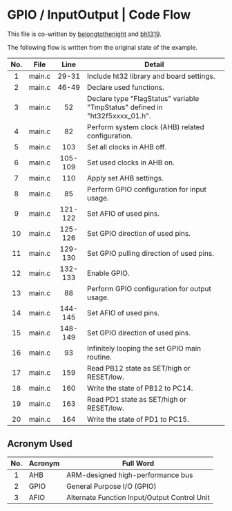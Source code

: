 # GPIO / InputOutput | Code Flow

This file is co-written by [belongtothenight](https://github.com/belongtothenight) and [bh1319](https://github.com/bh1319).

The following flow is written from the original state of the example.

| No. |  File  |  Line   | Detail                                                                       |
| :-: | :----: | :-----: | ---------------------------------------------------------------------------- |
|  1  | main.c |  29-31  | Include ht32 library and board settings.                                     |
|  2  | main.c |  46-49  | Declare used functions.                                                      |
|  3  | main.c |   52    | Declare type "FlagStatus" variable "TmpStatus" defined in "ht32f5xxxx_01.h". |
|  4  | main.c |   82    | Perform system clock (AHB) related configuration.                            |
|  5  | main.c |   103   | Set all clocks in AHB off.                                                   |
|  6  | main.c | 105-109 | Set used clocks in AHB on.                                                   |
|  7  | main.c |   110   | Apply set AHB settings.                                                      |
|  8  | main.c |   85    | Perform GPIO configuration for input usage.                                  |
|  9  | main.c | 121-122 | Set AFIO of used pins.                                                       |
| 10  | main.c | 125-126 | Set GPIO direction of used pins.                                             |
| 11  | main.c | 129-130 | Set GPIO pulling direction of used pins.                                     |
| 12  | main.c | 132-133 | Enable GPIO.                                                                 |
| 13  | main.c |   88    | Perform GPIO configuration for output usage.                                 |
| 14  | main.c | 144-145 | Set AFIO of used pins.                                                       |
| 15  | main.c | 148-149 | Set GPIO direction of used pins.                                             |
| 16  | main.c |   93    | Infinitely looping the set GPIO main routine.                                |
| 17  | main.c |   159   | Read PB12 state as SET/high or RESET/low.                                    |
| 18  | main.c |   160   | Write the state of PB12 to PC14.                                             |
| 19  | main.c |   163   | Read PD1 state as SET/high or RESET/low.                                     |
| 20  | main.c |   164   | Write the state of PD1 to PC15.                                              |

## Acronym Used

| No. | Acronym | Full Word                                    |
| :-: | ------- | -------------------------------------------- |
|  1  | AHB     | ARM-designed high-performance bus            |
|  2  | GPIO    | General Purpose I/O (GPIO)                   |
|  3  | AFIO    | Alternate Function Input/Output Control Unit |
